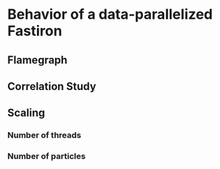 # Behavior of a data-parallelized Fastiron

## Flamegraph


## Correlation Study

## Scaling

### Number of threads

### Number of particles